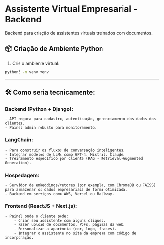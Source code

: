 # Assistente Virtual Empresarial - Backend

Backend para criação de assistentes virtuais treinados com documentos.

## 📦 Criação de Ambiente Python

1. Crie o ambiente virtual:

```bash
python3 -m venv venv
```

---

## 🛠️ Como seria tecnicamente:

### Backend (Python + Django):

    - API segura para cadastro, autenticação, gerenciamento dos dados dos clientes.
    - Painel admin robusto para monitoramento.

### LangChain:

    - Para construir os fluxos de conversação inteligentes.
    - Integrar modelos de LLMs como GPT-4, Mistral, Claude.
    - Treinamento específico por cliente (RAG - Retrieval-Augmented Generation).

### Hospedagem:

    - Servidor de embeddings/vetores (por exemplo, com ChromaDB ou FAISS) para armazenar os dados empresariais de forma otimizada.
    - Backend em serviços como AWS, Vercel ou Railway.

### Frontend (ReactJS + Next.js):

    - Painel onde o cliente pode:
        - Criar seu assistente com alguns cliques.
        - Fazer upload de documentos, PDFs, páginas da web.
        - Personalizar a aparência (cor, logo, frases).
        - Integrar o assistente no site da empresa com código de incorporação.
